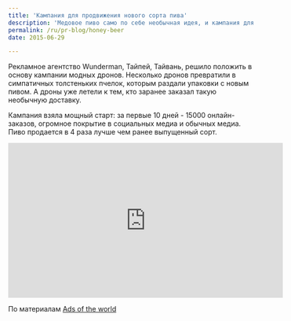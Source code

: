 ```yaml
---
title: 'Кампания для продвижения нового сорта пива'
description: 'Медовое пиво само по себе необычная идея, и кампания для продвижения придумалась необычная.'
permalink: /ru/pr-blog/honey-beer
date: 2015-06-29

---
```


Рекламное агентство Wunderman, Тайпей, Тайвань, решило положить в основу кампании модных дронов. Несколько дронов превратили в симпатичных толстеньких пчелок, которым раздали упаковки с новым пивом. А дроны уже летели к тем, кто заранее заказал такую необычную доставку.

Кампания взяла мощный старт: за первые 10 дней - 15000 онлайн-заказов, огромное покрытие в социальных медиа и обычных медиа. Пиво продается в 4 раза лучше чем ранее выпущенный сорт.

<iframe width="560" height="315" src="https://www.youtube.com/embed/2fhjKNAnxmA" frameborder="0" allowfullscreen></iframe>

По материалам <a href="https://adsoftheworld.com/media/ambient/honey_beer_bee_drones">Ads of the world</a>


